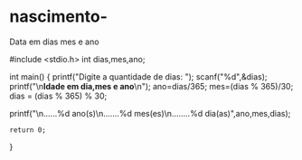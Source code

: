 # nascimento-
Data em dias mes e ano

#include <stdio.h>
int dias,mes,ano;

int main() {
printf("Digite a quantidade de dias: ");
    scanf("%d",&dias);
    printf("\n********Idade em dia,mes e ano********\n");
ano=dias/365;
mes=(dias % 365)/30;
dias = (dias % 365) % 30;

printf("\n......%d ano(s)\n.......%d mes(es)\n........%d dia(as)",ano,mes,dias);




    return 0;
}
